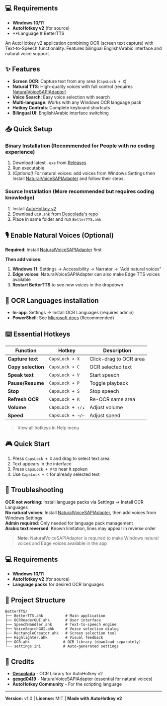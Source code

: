 ## 💻 Requirements

- **Windows 10/11**
- **AutoHotkey v2** (for source)
- **Language # BetterTTS

An AutoHotkey v2 application combining OCR (screen text capture) with Text-to-Speech functionality. Features bilingual English/Arabic interface and natural voice support.

## ✨ Features

- **Screen OCR**: Capture text from any area (`CapsLock + X`)
- **Natural TTS**: High-quality voices with full control (requires [NaturalVoiceSAPIAdapter](https://github.com/gexgd0419/NaturalVoiceSAPIAdapter))
- **Voice Search**: Easy voice selection with search
- **Multi-language**: Works with any Windows OCR language pack
- **Hotkey Controls**: Complete keyboard shortcuts
- **Bilingual UI**: English/Arabic interface switching

## 📥 Quick Setup

### Binary Installation (Recommended for People with no coding experience)
1. Download latest `.exe` from [Releases](../../releases)
2. Run executable
3. *(Optional)* For natural voices: add voices from Windows Settings then Install [NaturalVoiceSAPIAdapter](https://github.com/gexgd0419/NaturalVoiceSAPIAdapter) and follow their steps.

### Source Installation (More recommended but requires coding knowledge)
1. Install [AutoHotkey v2](https://www.autohotkey.com/)
2. Download `OCR.ahk` from [Descolada's repo](https://github.com/Descolada/OCR/)
3. Place in same folder and run `BetterTTS.ahk`

## 🎙️ Enable Natural Voices (Optional)

**Required**: Install [NaturalVoiceSAPIAdapter](https://github.com/gexgd0419/NaturalVoiceSAPIAdapter) first

**Then add voices**:
1. **Windows 11**: Settings → Accessibility → Narrator → "Add natural voices"
2. **Edge voices**: NaturalVoiceSAPIAdapter can also make Edge TTS voices available
3. **Restart BetterTTS** to see new voices in the dropdown

## 📝 OCR Languages installation

- **In-app**: Settings → Install OCR Languages (requires admin)
- **PowerShell**: See [Microsoft docs](https://learn.microsoft.com/en-us/windows/powertoys/text-extractor#supported-languages) (Recommended)

## ⌨️ Essential Hotkeys

| Function | Hotkey | Description |
|----------|--------|-------------|
| **Capture text** | `CapsLock + X` | Click-drag to OCR area |
| **Copy selection** | `CapsLock + C` | OCR selected text |
| **Speak text** | `CapsLock + V` | Start speech |
| **Pause/Resume** | `CapsLock + P` | Toggle playback |
| **Stop** | `CapsLock + S` | Stop speech |
| **Refresh OCR** | `CapsLock + R` | Re-OCR same area |
| **Volume** | `CapsLock + ↑/↓` | Adjust volume |
| **Speed** | `CapsLock + →/←` | Adjust speed |

> View all hotkeys in Help menu

## 🎮 Quick Start

1. Press `CapsLock + X` and drag to select text area
2. Text appears in the interface
3. Press `CapsLock + V` to hear it spoken
4. Use `CapsLock + C` for already selected text

## 🔧 Troubleshooting

**OCR not working**: Install language packs via Settings → Install OCR Languages  
**No natural voices**: Install [NaturalVoiceSAPIAdapter](https://github.com/gexgd0419/NaturalVoiceSAPIAdapter), then add voices from Windows Settings  
**Admin required**: Only needed for language pack management  
**Arabic text reversed**: Known limitation, lines may appear in reverse order

> **Note**: NaturalVoiceSAPIAdapter is required to make Windows natural voices and Edge voices available in the app

## 💻 Requirements

- **Windows 10/11**
- **AutoHotkey v2** (for source)
- **Language packs** for desired OCR languages

## 📁 Project Structure

```
BetterTTS/
├── BetterTTS.ahk          # Main application
├── OCRReaderGUI.ahk       # User interface
├── SpeechHandler.ahk      # Text-to-speech engine
├── VoiceSearchGUI.ahk     # Voice selection dialog
├── RectangleCreator.ahk   # Screen selection tool
├── Highlighter.ahk        # Visual feedback
├── OCR.ahk               # OCR library (download separately)
└── settings.ini          # Auto-generated settings
```

## 🙏 Credits

- **[Descolada](https://github.com/Descolada/OCR/)** - OCR Library for AutoHotkey v2
- **[gexgd0419](https://github.com/gexgd0419/NaturalVoiceSAPIAdapter)** - NaturalVoiceSAPIAdapter (essential for natural voices)
- **AutoHotkey Community** - For the scripting language

---

**Version:** v1.0 | **License:** MIT | **Made with AutoHotkey v2**